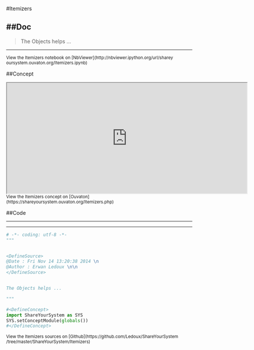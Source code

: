 

<!--
FrozenIsBool False
-->

#Itemizers

##Doc
----


>
> The Objects helps ...
>
>

----

<small>
View the Itemizers notebook on [NbViewer](http://nbviewer.ipython.org/url/sharey
oursystem.ouvaton.org/Itemizers.ipynb)
</small>




<!--
FrozenIsBool False
-->

##Concept

<iframe width="650" height="300"
src="https://shareyoursystem.ouvaton.org/Itemizers.php">
  Fallback text here for unsupporting browsers, of which there are scant few.
</iframe>

<small>
View the Itemizers concept on
[Ouvaton](https://shareyoursystem.ouvaton.org/Itemizers.php)
</small>




<!--
FrozenIsBool False
-->

##Code

----

<ClassDocStr>

----

```python
# -*- coding: utf-8 -*-
"""


<DefineSource>
@Date : Fri Nov 14 13:20:38 2014 \n
@Author : Erwan Ledoux \n\n
</DefineSource>


The Objects helps ...

"""

#<DefineConcept>
import ShareYourSystem as SYS
SYS.setConceptModule(globals())
#</DefineConcept>

```

<small>
View the Itemizers sources on [Github](https://github.com/Ledoux/ShareYourSystem
/tree/master/ShareYourSystem/Itemizers)
</small>


